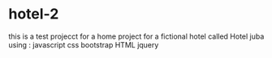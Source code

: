 # hotel-2
this is a test projecct for a home project for a fictional hotel called Hotel juba
using :
javascript
css
bootstrap
HTML
jquery
